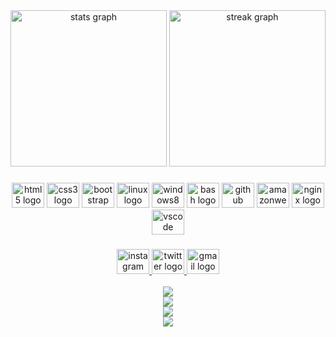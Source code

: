<div align="center">
  <img src="https://github-readme-stats.vercel.app/api?username=odf-community&hide_title=false&hide_rank=false&show_icons=true&include_all_commits=true&count_private=true&disable_animations=false&theme=github_dark&locale=en&hide_border=true&order=1" height="250" alt="stats graph"  />
  <img src="https://streak-stats.demolab.com?user=odf-community&locale=en&mode=daily&theme=github_dark&hide_border=false&border_radius=5&order=3" height="250" alt="streak graph"  />
</div>

###

<div align="center">
  <img src="https://cdn.jsdelivr.net/gh/devicons/devicon/icons/html5/html5-original.svg" height="40" width="52" alt="html5 logo"  />
  <img src="https://cdn.jsdelivr.net/gh/devicons/devicon/icons/css3/css3-original.svg" height="40" width="52" alt="css3 logo"  />
  <img src="https://cdn.jsdelivr.net/gh/devicons/devicon/icons/bootstrap/bootstrap-original.svg" height="40" width="52" alt="bootstrap logo"  />
  <img src="https://cdn.jsdelivr.net/gh/devicons/devicon/icons/linux/linux-original.svg" height="40" width="52" alt="linux logo"  />
  <img src="https://cdn.jsdelivr.net/gh/devicons/devicon/icons/windows8/windows8-original.svg" height="40" width="52" alt="windows8 logo"  />
  <img src="https://cdn.jsdelivr.net/gh/devicons/devicon/icons/bash/bash-original.svg" height="40" width="52" alt="bash logo"  />
  <img src="https://cdn.jsdelivr.net/gh/devicons/devicon/icons/github/github-original.svg" height="40" width="52" alt="github logo"  />
  <img src="https://cdn.jsdelivr.net/gh/devicons/devicon/icons/amazonwebservices/amazonwebservices-original.svg" height="40" width="52" alt="amazonwebservices logo"  />
  <img src="https://cdn.jsdelivr.net/gh/devicons/devicon/icons/nginx/nginx-original.svg" height="40" width="52" alt="nginx logo"  />
  <img src="https://cdn.jsdelivr.net/gh/devicons/devicon/icons/vscode/vscode-original.svg" height="40" width="52" alt="vscode logo"  />
</div>

###

<div align="center">
  <a href="https://instagram.com/ODFSEC" target="_blank">
    <img src="https://raw.githubusercontent.com/maurodesouza/profile-readme-generator/master/src/assets/icons/social/instagram/default.svg" width="52" height="40" alt="instagram logo"  />
  </a>
  <a href="https://twitter.com/ODFSEC" target="_blank">
    <img src="https://raw.githubusercontent.com/maurodesouza/profile-readme-generator/master/src/assets/icons/social/twitter/default.svg" width="52" height="40" alt="twitter logo"  />
  </a>
  <a href="mailto:secops@odfsec.org" target="_blank">
    <img src="https://raw.githubusercontent.com/maurodesouza/profile-readme-generator/master/src/assets/icons/social/gmail/default.svg" width="52" height="40" alt="gmail logo"  />
  </a>
  
  <br>
  <br>
  
  <a href="https://odfsec.org">
    <img src="https://img.shields.io/website?down_color=%23FF0000&down_message=OFFLINE&label=ODFSEC%20Website%20Status&logo=webflow&logoColor=%23FF0000&style=for-the-badge&up_color=green&up_message=ONLINE&url=https%3A%2F%2Fwww.odfsec.org">
</a> 
<br>
<a href="https://github.com/odf-community/BlackBox/releases">
    <img src="https://img.shields.io/github/v/release/odf-community/BlackBox?display_name=release&label=BlackBox&logo=github&logoColor=%23FF0000&style=for-the-badge">
</a>
<br>
<a href="https://github.com/odf-community/ASADT/releases">
    <img src="https://img.shields.io/github/v/release/odf-community/ASADT?display_name=release&label=ASADT&logo=github&logoColor=%23FF0000&style=for-the-badge">
</a> 
<br>
<a href="https://github.com/odf-community/ASADT3/releases">
    <img src="https://img.shields.io/github/v/release/odf-community/ASADT3?display_name=tag&include_prereleases&label=ASADT3&logo=github&logoColor=%23FF0000&style=for-the-badge">
</a>

</div>

###
